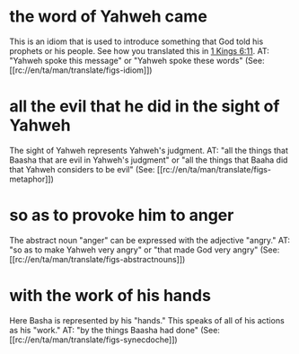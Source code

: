 # the word of Yahweh came

This is an idiom that is used to introduce something that God told his prophets or his people. See how you translated this in [1 Kings 6:11](../06/11.md). AT: "Yahweh spoke this message" or "Yahweh spoke these words" (See: [[rc://en/ta/man/translate/figs-idiom]])

# all the evil that he did in the sight of Yahweh

The sight of Yahweh represents Yahweh's judgment. AT: "all the things that Baasha that are evil in Yahweh's judgment" or "all the things that Baaha did that Yahweh considers to be evil" (See: [[rc://en/ta/man/translate/figs-metaphor]])

# so as to provoke him to anger

The abstract noun "anger" can be expressed with the adjective "angry." AT: "so as to make Yahweh very angry" or "that made God very angry" (See: [[rc://en/ta/man/translate/figs-abstractnouns]])

# with the work of his hands

Here Basha is represented by his "hands." This speaks of all of his actions as his "work." AT: "by the things Baasha had done" (See: [[rc://en/ta/man/translate/figs-synecdoche]])